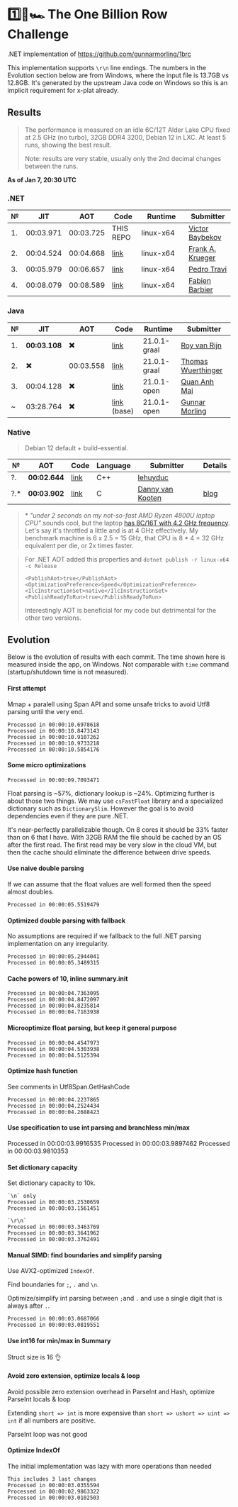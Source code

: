 # 1️⃣🐝🏎️ The One Billion Row Challenge

.NET implementation of https://github.com/gunnarmorling/1brc

This implementation supports `\r\n` line endings. The numbers in the Evolution section below are from Windows, where the input file is 13.7GB vs 12.8GB. It's generated by the upstream Java code on Windows so this is an implicit requirement for x-plat already.

## Results

> The performance is measured on an idle 6C/12T Alder Lake CPU fixed at 2.5 GHz (no turbo), 32GB DDR4 3200, Debian 12 in LXC. At least 5 runs, showing the best result.
> 
> Note: results are very stable, usually only the 2nd decimal changes between the runs.

**As of Jan 7, 20:30 UTC**

### .NET

| № | JIT           | AOT           | Code     | &nbsp;&nbsp;&nbsp;Runtime&nbsp;&nbsp;&nbsp; | Submitter     |
|---|---------------|---------------|--------------------|---------|---------------|
| 1.| 00:03.971     | 00:03.725     | THIS REPO| linux-x64| [Victor Baybekov](https://github.com/buybackoff)|
| 2.| 00:04.524     | 00:04.668     | [link](https://github.com/praeclarum/1brc)| linux-x64| [Frank A. Krueger](https://github.com/praeclarum)|
| 3.| 00:05.979     | 00:06.657     | [link](https://github.com/pedrosakuma/1brc)| linux-x64| [Pedro Travi](https://github.com/pedrosakuma)|
| 4.| 00:08.079     | 00:08.589     | [link](https://github.com/hexawyz/OneBillionRows)| linux-x64| [Fabien Barbier](https://github.com/hexawyz)|

### Java

| №  | JIT            | &nbsp;&nbsp;&nbsp;AOT&nbsp;&nbsp;&nbsp;       | Code     | Runtime | Submitter     |
|----|----------------|-----------------|--------------------|-----|---------------|
| 1. | **00:03.108**  | ✖️        | [link](https://github.com/gunnarmorling/1brc/blob/main/src/main/java/dev/morling/onebrc/CalculateAverage_royvanrijn.java)| 21.0.1-graal   | [Roy van Rijn](https://github.com/royvanrijn)|
| 2. | ✖️             | 00:03.558 | [link](https://github.com/gunnarmorling/1brc/blob/main/src/main/java/dev/morling/onebrc/CalculateAverage_thomaswue.java)| 21.0.1-graal   | [Thomas Wuerthinger](https://github.com/thomaswue)| GraalVM native binary |
| 3. | 00:04.128      | ✖️        | [link](https://github.com/gunnarmorling/1brc/blob/main/src/main/java/dev/morling/onebrc/CalculateAverage_merykitty.java)| 21.0.1-open   | [Quan Anh Mai](https://github.com/merykitty)|
| ~  | 03:28.764      | ✖️        | [link](https://github.com/gunnarmorling/onebrc/blob/main/src/main/java/dev/morling/onebrc/CalculateAverage.java) (base)| 21.0.1-open   | [Gunnar Morling](https://github.com/gunnarmorling)|

### Native

> Debian 12 default + build-essential.

| №  | &nbsp;&nbsp;&nbsp;AOT&nbsp;&nbsp;&nbsp;       | Code     | Language | Submitter     | Details |
|----|-----------------|--------------------|-----|---------------|--------------|
| ?. | **00:02.644**   | [link](https://github.com/lehuyduc/1brc-simd) | C++   | [lehuyduc](https://github.com/lehuyduc)|  |
| ?.*| **00:03.902**   | [link](https://github.com/dannyvankooten/1brc) | C    | [Danny van Kooten](https://github.com/dannyvankooten)|[blog](https://www.dannyvankooten.com/blog/2024/1brc/)|


> \* *"under 2 seconds on my not-so-fast AMD Ryzen 4800U laptop CPU"* sounds cool, but the laptop [has 8C/16T with 4.2 GHz frequency](https://www.cpubenchmark.net/cpu.php?id=3721&cpu=AMD+Ryzen+7+4800U). Let's say it's throttled a little and is at 4 GHz effectively. My benchmark machine is 6 x 2.5 = 15 GHz, that CPU is 8 * 4 = 32 GHz equivalent per die, or 2x times faster.

> For .NET AOT added this properties and `dotnet publish -r linux-x64 -c Release`
> ```
><PublishAot>true</PublishAot>
><OptimizationPreference>Speed</OptimizationPreference>
><IlcInstructionSet>native</IlcInstructionSet>
><PublishReadyToRun>true</PublishReadyToRun>
> ```
> Interestingly AOT is beneficial for my code but detrimental for the other two versions.

## Evolution

Below is the evolution of results with each commit. The time shown here is measured inside the app, on Windows. Not comparable with `time` command (startup/shutdown time is not measured). 

#### First attempt

Mmap + paralell using Span API and some unsafe tricks to avoid Utf8 parsing until the very end.

```
Processed in 00:00:10.6978618
Processed in 00:00:10.8473143
Processed in 00:00:10.9107262
Processed in 00:00:10.9733218
Processed in 00:00:10.5854176
```

#### Some micro optimizations

```
Processed in 00:00:09.7093471
```

Float parsing is ~57%, dictionary lookup is ~24%. Optimizing further is about those two things. We may use `csFastFloat` library and a specialized dictionary such as `DictionarySlim`. However the goal is to avoid dependencies even if they are pure .NET.

It's near-perfectly parallelizable though. On 8 cores it should be 33% faster than on 6 that I have. With 32GB RAM the file should be cached by an OS after the first read. The first read may be very slow in the cloud VM, but then the cache should eliminate the difference between drive speeds.


#### Use naive double parsing

If we can assume that the float values are well formed then the speed almost doubles.

```
Processed in 00:00:05.5519479
```

#### Optimized double parsing with fallback

No assumptions are required if we fallback to the full .NET parsing implementation on any irregularity.

```
Processed in 00:00:05.2944041
Processed in 00:00:05.3489315
```

#### Cache powers of 10, inline summary.init

```
Processed in 00:00:04.7363095
Processed in 00:00:04.8472097
Processed in 00:00:04.8235814
Processed in 00:00:04.7163938
```

#### Microoptimize float parsing, but keep it general purpose

```
Processed in 00:00:04.4547973
Processed in 00:00:04.5303938
Processed in 00:00:04.5125394
```

#### Optimize hash function

See comments in Utf8Span.GetHashCode

```
Processed in 00:00:04.2237865
Processed in 00:00:04.2524434
Processed in 00:00:04.2688423
```

#### Use specification to use int parsing and branchless min/max

Processed in 00:00:03.9916535
Processed in 00:00:03.9897462
Processed in 00:00:03.9810353


#### Set dictionary capacity

Set dictionary capacity to 10k.

```
`\n` only
Processed in 00:00:03.2530659
Processed in 00:00:03.1561451

`\r\n`
Processed in 00:00:03.3463769
Processed in 00:00:03.3641962
Processed in 00:00:03.3762491
```


#### Manual SIMD: find boundaries and simplify parsing

Use AVX2-optimized `IndexOf`.

Find boundaries for `;`, `.` and `\n`.

Optimize/simplify int parsing between `;`and `.` and use a single digit that is always after `.`.

```
Processed in 00:00:03.0687066
Processed in 00:00:03.0819551
```

#### Use int16 for min/max in Summary

Struct size is 16 👌


#### Avoid zero extension, optimize locals & loop

Avoid possible zero extension overhead in ParseInt and Hash, optimize ParseInt locals & loop

Extending `short => int` is more expensive than `short => ushort => uint => int` if all numbers are positive.

ParseInt loop was not good

#### Optimize IndexOf

The initial implementation was lazy with more operations than needed

```
This includes 3 last changes
Processed in 00:00:03.0355594
Processed in 00:00:02.9863322
Processed in 00:00:03.0102503
```


